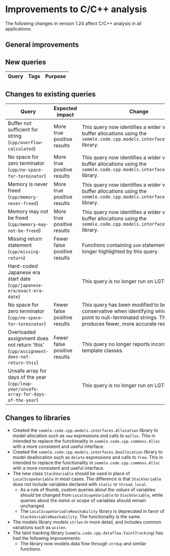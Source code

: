 # Improvements to C/C++ analysis

The following changes in version 1.24 affect C/C++ analysis in all applications.

## General improvements

## New queries

| **Query**                   | **Tags**  | **Purpose**                                                        |
|-----------------------------|-----------|--------------------------------------------------------------------|

## Changes to existing queries

| **Query**                  | **Expected impact**    | **Change**                                                       |
|----------------------------|------------------------|------------------------------------------------------------------|
| Buffer not sufficient for string (`cpp/overflow-calculated`) | More true positive results | This query now identifies a wider variety of buffer allocations using the `semmle.code.cpp.models.interfaces.Allocation` library. |
| No space for zero terminator (`cpp/no-space-for-terminator`) | More true positive results | This query now identifies a wider variety of buffer allocations using the `semmle.code.cpp.models.interfaces.Allocation` library. |
| Memory is never freed (`cpp/memory-never-freed`) | More true positive results | This query now identifies a wider variety of buffer allocations using the `semmle.code.cpp.models.interfaces.Allocation` library. |
| Memory may not be freed (`cpp/memory-may-not-be-freed`) | More true positive results | This query now identifies a wider variety of buffer allocations using the `semmle.code.cpp.models.interfaces.Allocation` library. |
| Missing return statement (`cpp/missing-return`) | Fewer false positive results | Functions containing `asm` statements are no longer highlighted by this query. |
| Hard-coded Japanese era start date (`cpp/japanese-era/exact-era-date`) |  | This query is no longer run on LGTM. |
| No space for zero terminator (`cpp/no-space-for-terminator`) | Fewer false positive results | This query has been modified to be more conservative when identifying which pointers point to null-terminated strings.  This approach produces fewer, more accurate results. |
| Overloaded assignment does not return 'this' (`cpp/assignment-does-not-return-this`) | Fewer false positive results | This query no longer reports incorrect results in template classes. |
| Unsafe array for days of the year (`cpp/leap-year/unsafe-array-for-days-of-the-year`) |  | This query is no longer run on LGTM. |

## Changes to libraries

* Created the `semmle.code.cpp.models.interfaces.Allocation` library to model allocation such as `new` expressions and calls to `malloc`. This in intended to replace the functionality in `semmle.code.cpp.commons.Alloc` with a more consistent and useful interface.
* Created the `semmle.code.cpp.models.interfaces.Deallocation` library to model deallocation such as `delete` expressions and calls to `free`. This in intended to replace the functionality in `semmle.code.cpp.commons.Alloc` with a more consistent and useful interface.
* The new class `StackVariable` should be used in place of `LocalScopeVariable`
  in most cases. The difference is that `StackVariable` does not include
  variables declared with `static` or `thread_local`.
  * As a rule of thumb, custom queries about the _values_ of variables should
    be changed from `LocalScopeVariable` to `StackVariable`, while queries
    about the _name or scope_ of variables should remain unchanged.
  * The `LocalScopeVariableReachability` library is deprecated in favor of
    `StackVariableReachability`. The functionality is the same.
* The models library models `strlen` in more detail, and includes common variations such as `wcslen`.
* The taint tracking library (`semmle.code.cpp.dataflow.TaintTracking`) has had
  the following improvements:
  * The library now models data flow through `strdup` and similar functions.
  